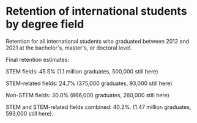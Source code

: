 # Retention of international students by degree field
Retention for all international students who graduated between 2012 and 2021 at the bachelor's, master's, or doctoral level. 

Final retention estimates:

STEM fields: 45.5% (1.1 million graduates, 500,000 still here)

STEM-related fields: 24.7% (375,000 graduates, 93,000 still here)

Non-STEM fields: 30.0% (866,000 graduates, 260,000 still here)

STEM and STEM-related fields combined: 40.2%. (1.47 million graduates, 593,000 still here). 

